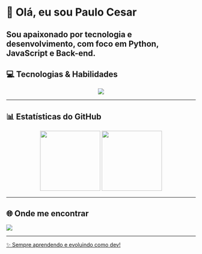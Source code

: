 # 👋 Olá, eu sou Paulo Cesar 

Sou apaixonado por tecnologia e desenvolvimento, com foco em **Python**, **JavaScript** e **Back-end**.  
---

## 💻 Tecnologias & Habilidades
<p align="left">
<p align="center">
  <a href="https://skillicons.dev">
    <img src="https://skillicons.dev/icons?i=git,python,js,c,c#,c++,raspberrypi,ruby,arduino,react,vite,apple" />
  </a>
</p>
</p>

---


## 📊 Estatísticas do GitHub
<p align="center">
  <img src="https://github-readme-stats.vercel.app/api?username=PauloCesar-hub&show_icons=true&theme=tokyonight" height="160"/>
  <img src="https://github-readme-stats.vercel.app/api/top-langs/?username=PauloCesar-hub&layout=compact&theme=tokyonight" height="160"/>
</p>

---

## 🌐 Onde me encontrar
<p align="left">
  <a href="https://www.linkedin.com/in/paulo-c%C3%A9sar-govea-01b4b32a2/" target="_blank">
    <img src="https://img.shields.io/badge/LinkedIn-0A66C2?style=for-the-badge&logo=linkedin&logoColor=white"/>
</p>

---
✨ Sempre aprendendo e evoluindo como dev!
